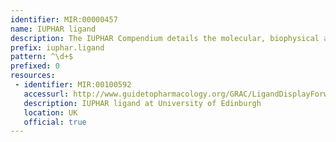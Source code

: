 ```yaml
---
identifier: MIR:00000457
name: IUPHAR ligand
description: The IUPHAR Compendium details the molecular, biophysical and pharmacological properties of identified mammalian sodium, calcium and potassium channels, as well as the related cyclic nucleotide-modulated ion channels and the recently described transient receptor potential channels. It includes information on nomenclature systems, and on inter and intra-species molecular structure variation. This collection references ligands.
prefix: iuphar.ligand
pattern: ^\d+$
prefixed: 0
resources:
 - identifier: MIR:00100592
   accessurl: http://www.guidetopharmacology.org/GRAC/LigandDisplayForward?ligandId=
   description: IUPHAR ligand at University of Edinburgh
   location: UK
   official: true
---
```

